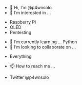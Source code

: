 - 👋 Hi, I’m @p4wnsolo
- 👀 I’m interested in ...
* Raspberry Pi
* OLED
* Pentesting
- 🌱 I’m currently learning ...
Python
- 💞️ I’m looking to collaborate on ...
* Everything
- 📫 How to reach me ...
* Twitter @p4wnsolo

<!---
p4wnsolo/p4wnsolo is a ✨ special ✨ repository because its `README.md` (this file) appears on your GitHub profile.
You can click the Preview link to take a look at your changes.
--->
